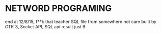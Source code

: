 # NETWORD PROGRAMING
end at 12/8/15, f**k that teacher
SQL file from somewhere not care
built by GTK 3, Socket API, SQL api
result just B